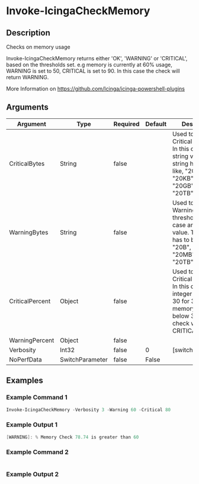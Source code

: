 
# Invoke-IcingaCheckMemory

## Description

Checks on memory usage

Invoke-IcingaCheckMemory returns either 'OK', 'WARNING' or 'CRITICAL', based on the thresholds set.
e.g memory is currently at 60% usage, WARNING is set to 50, CRITICAL is set to 90. In this case the check will return WARNING.

More Information on https://github.com/Icinga/icinga-powershell-plugins

## Arguments

| Argument | Type | Required | Default | Description |
| ---      | ---  | ---      | ---     | ---         |
| CriticalBytes | String | false |  | Used to specify a Critical threshold. In this case an string value.  The string has to be like, "20B", "20KB", "20MB", "20GB", "20TB", "20TB" |
| WarningBytes | String | false |  | Used to specify a Warning threshold. In this case an string value.  The string has to be like, "20B", "20KB", "20MB", "20GB", "20TB", "20TB" |
| CriticalPercent | Object | false |  | Used to specify a Critical threshold. In this case an integer value.  Like 30 for 30%. If memory usage is below 30%, the check will return CRITICAL. |
| WarningPercent | Object | false |  |  |
| Verbosity | Int32 | false | 0 | [switch]$PageFile, |
| NoPerfData | SwitchParameter | false | False |  |

## Examples

### Example Command 1

```powershell
Invoke-IcingaCheckMemory -Verbosity 3 -Warning 60 -Critical 80
```

### Example Output 1

```powershell
[WARNING]: % Memory Check 78.74 is greater than 60
```

### Example Command 2

```powershell

```

### Example Output 2

```powershell

```
